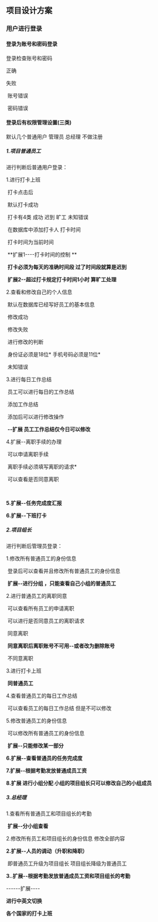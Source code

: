 ## 项目设计方案

### 用户进行登录

#### 登录为账号和密码登录

登录检查账号和密码 

正确   

失败

​	账号错误 

​	密码错误  

#### 登录后有权限管理设置(三类)

默认几个普通用户 管理员 总经理 不做注册

##### 1.项目普通员工

进行判断后普通用户登录：



1.进行打卡上班 

​		打卡点击后

​					默认打卡成功

​								打卡有4类 成功   迟到  旷工 未知错误 

​					在数据库中添加打卡人 打卡时间

​							打卡时间为当前时间

​							**扩展1----打卡时间的控制 **

​											**打卡必须为每天的准确时间段 过了时间段就算是迟到**

​							**扩展2--超过打卡规定打卡时间1小时 算旷工处理**

2.查看和修改自己的个人信息

​		默认在数据库已经写好员工的基本信息 

​		修改成功

​        修改失败

​				进行修改的判断

​				身份证必须是18位* 手机号码必须是11位*

​				未知错误

3.进行每日工作总结 

​		员工可以进行每日的工作总结 

​				添加工作总结

​				添加后可以进行修改操作

​				**--扩展 员工工作总结仅今日可以修改** 



4.扩展--离职手续的办理 

​		可以申请离职手续

​				离职手续必须填写离职的请求*

​		可以查看是否同意离职

​					

**5.扩展--任务完成度汇报**					

**6.扩展--下班打卡**







##### 2.项目组长

进行判断后管理员登录：

1.修改所有普通员工的身份信息

​		登录后可以查看并且修改所有普通员工的身份信息	

​		**扩展--进行分组 ，只能查看自己小组的普通员工**			

2.进行普通员工的离职同意

​		可以查看所有员工的申请离职

​		可以进行是否同意员工的离职请求

​					同意离职

​								**同意离职后离职账号不可用--或者改为删除账号**

​					不同意离职

3.进行打卡上班

​			**同普通员工**

4.查看普通员工的每日工作总结

​		可以查看员工的每日工作总结 但是不可以修改

5.修改普通员工的身份信息

​			可以修改所有普通员工的身份信息

​					**扩展--只能修改某一部分**

**6.扩展--查看普通员的任务完成度**

**7.扩展--根据考勤发放普通成员工资**

**8.扩展 进行小组分配 小组的项目组长只可以修改自己的小组成员**





##### 3.总经理

1.查看所有普通员工和项目组长的考勤

​			**扩展--分小组查看**

2.修改所有员工和项目组长的身份信息 修改全部内容

**2.扩展--人员的调动（升职和降职）**

​			即普通员工升级为项目组长 项目组长降级为普通员工

**3..扩展--根据考勤发放普通成员工资和项目组长的考勤**







------扩展----

**进行中英文切换**

**各个国家的打卡上班**